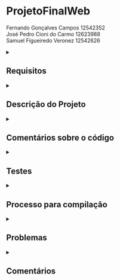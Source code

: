 # ProjetoFinalWeb

Fernando Gonçalves Campos 12542352 <br>
José Pedro Cioni do Carmo 12623988 <br>
Samuel Figueiredo Veronez 12542626

<!--Requirements-->
<details>
<summary>
  
## Requisitos
  
</summary>

  1. Dois tipos de usuários: Clientes e Administradores:<br>
  
    . Administradores gerenciam o registro de outros administradores, clientes e produtos/serviços.
  
    . Os clientes são usuários que acessam o sistema para comprar produtos/serviços.
  
    . O registro do administrador inclui, pelo menos: nome, id, telefone e e-mail.
  
    . Cada registro de cliente inclui, pelo menos: nome, id, endereço, telefone e e-mail.

  
  2. Produtos:
  
    . Os registros de produtos/serviços incluem, pelo menos: nome, id, foto, descrição, preço, quantidade em estoque e quantidade vendida.

    . Venda de Produtos (ou Serviços): Produtos são selecionados, sua quantidade escolhida e incluídos em um carrinho. Os produtos são comprados usando um número de cartão de crédito.

    . Gerenciamento de Produtos/Serviços: Administradores podem criar/atualizar/ler/excluir (CRUD) novos produtos e serviços. Por exemplo, eles podem alterar a quantidade em estoque.


  3. O sistema deve atender aos requisitos de acessibilidade e oferecer boa usabilidade. O sistema deve ser responsivo, o que significa que deve concluir as tarefas atribuídas dentro de um tempo razoável.<br>

</details>

<!--Project description-->
<details>
<summary>

## Descrição do Projeto

</summary>
  
  PetLove é um site de petshop completo, oferecendo produtos e informações para cuidar dos animais de estimação. Com interface amigável.
  
  Como funcionalidade extra uma barra de pesquisa junto com um filtro de preço.

  Uma <a href="https://www.figma.com/proto/x9shT7gVxjjd68K5l27GCM/Web?type=design&node-id=1-3&scaling=min-zoom&page-id=0%3A1&starting-point-node-id=1%3A3">Versão Figma</a> do mockup também foi feita.
  
  Os arquivos HTML/CSS de algumas dessas páginas estão disponibilizados na <a href="https://github.com/Fernando-Goncalves-Campos/ProjetoFinalWeb/tree/main/Prototipos">Pasta Prototipos</a>.
  
   ## Diagrama de Navegação

  ![alt text](https://github.com/Fernando-Goncalves-Campos/ProjetoFinalWeb/blob/main/Diagrama.png?raw=true)
  
   ### Página Principal
  
  ![alt text](https://github.com/Fernando-Goncalves-Campos/ProjetoFinalWeb/blob/main/Mockup/Loja.png?raw=true)
  
  ### Página Principal - versão white mode
 
  ![alt text](https://github.com/Fernando-Goncalves-Campos/ProjetoFinalWeb/blob/main/Mockup/Loja-white.png?raw=true)
  
  ### Detalhes do item
  
  ![alt text](https://github.com/Fernando-Goncalves-Campos/ProjetoFinalWeb/blob/main/Mockup/ItemDescription.png?raw=true)
  
  ### Carrinho de compra
  
  ![alt text](https://github.com/Fernando-Goncalves-Campos/ProjetoFinalWeb/blob/main/Mockup/Cart.png?raw=true)
  
  ### Login
  
  ![alt text](https://github.com/Fernando-Goncalves-Campos/ProjetoFinalWeb/blob/main/Mockup/Login.png?raw=true)
  
  ### Registrar
  
  ![alt text](https://github.com/Fernando-Goncalves-Campos/ProjetoFinalWeb/blob/main/Mockup/CreateAccount.png?raw=true)
  
</details>

<!--Comments about the code-->
<details>
<summary>

## Comentários sobre o código

</summary>


</details>

<!--Tests-->
<details>
<summary>

## Testes

</summary>

### Plano de teste

### Resultado dos testes

</details>

<!--Build procedures-->
<details>
<summary>

## Processo para compilação

</summary>

É preciso ter o node.js instalado (eu acho): https://nodejs.org/en
a versão utilizada foi a 18.16

Antes de abrir o site é necessário ligar o servidor de banco de dados, estando no diretório (server)
rode o comando "node server.mjs"
  
Para abrir o site, deve-se abrir o diretório do react (lojaonline) no terminal e rodar o comando "npm start".

</details>

<!--Problems-->
<details>
<summary>

## Problemas

</summary>

</details>

<!--Comments-->
<details>
<summary>

## Comentários

</summary>


</details>
